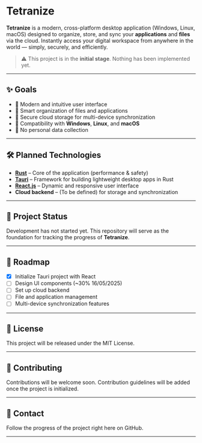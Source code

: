 # Tetranize

**Tetranize** is a modern, cross-platform desktop application (Windows, Linux, macOS) designed to organize, store, and sync your **applications** and **files** via the cloud. Instantly access your digital workspace from anywhere in the world — simply, securely, and efficiently.

> ⚠️ This project is in the **initial stage**. Nothing has been implemented yet.

---

## ✨ Goals

- 🔹 Modern and intuitive user interface
- 🔹 Smart organization of files and applications
- 🔹 Secure cloud storage for multi-device synchronization
- 🔹 Compatibility with **Windows**, **Linux**, and **macOS**
- 🔹 No personal data collection

---

## 🛠️ Planned Technologies

- **[Rust](https://www.rust-lang.org/)** – Core of the application (performance & safety)
- **[Tauri](https://tauri.app/)** – Framework for building lightweight desktop apps in Rust
- **[React.js](https://react.dev/)** – Dynamic and responsive user interface
- **Cloud backend** – (To be defined) for storage and synchronization

---

## 🚧 Project Status

Development has not started yet. This repository will serve as the foundation for tracking the progress of **Tetranize**.

---

## 📌 Roadmap

- [x] Initialize Tauri project with React
- [ ] Design UI components (~30% 16/05/2025)
- [ ] Set up cloud backend
- [ ] File and application management
- [ ] Multi-device synchronization features

---

## 📄 License

This project will be released under the MIT License.

---

## 🙌 Contributing

Contributions will be welcome soon. Contribution guidelines will be added once the project is initialized.

---

## 💬 Contact

Follow the progress of the project right here on GitHub.

---
